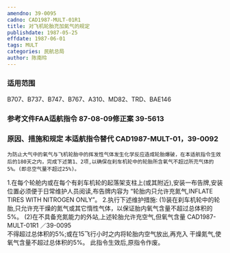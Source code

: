 ```yaml
---
amendno: 39-0095
cadno: CAD1987-MULT-01R1
title: 对飞机轮胎充加氮气的规定
publishdate: 1987-05-25
effdate: 1987-06-01
tags: MULT
categories: 民航总局
author: 陈南玲
---
```


### 适用范围 
B707、B737、B747、B767、A310、MD82、TRD、BAE146

<!--more-->
### 参考文件FAA适航指令 87-08-09修正案 39-5613

### 原因、措施和规定 本适航指令替代 CAD1987-MULT-01，39-0092
    为防止大气中的氧气与飞机轮胎中的挥发性气体发生化学反应造成轮胎爆破，在本适航指令生效后的180天之内，完成下述第1、2项,以确保在刹车机轮中的轮胎所含氧气不超过所充气体的5%。(即总空气量不超过25%)。 
1.在每个轮舱内或在每个有刹车机轮的起落架支柱上(或其附近),安装一布告牌,安装位置必须便于日常维护人员阅读,布告牌内容为 “轮胎内只允许充氮气,INFLATE  TIRES  WITH NITROGEN ONLY”。 
2.执行下述维护措施:
    (1)装在刹车机轮中的轮胎,只允许充干燥的氮气或其它惰性气体，以保证胎内氧气含量不超过总体积的5%。 
    (2)在不具备充氮能力的外站,上述轮胎允许充空气,但氧气含量
  CAD1987-MULT-01R1   ／39-0095   
不得超过总体积的5%;或在15飞行小时之内将轮胎内空气放出,再充入
干燥氮气,使氧气含量不超过总体积的5%。    此指令生效后,原指令作废。

